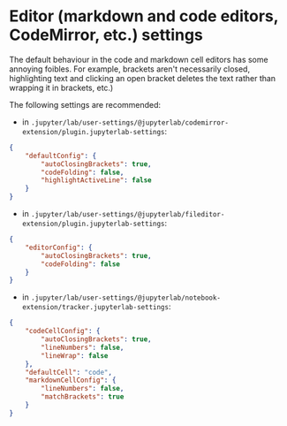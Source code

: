 # Editor (markdown and code editors, CodeMirror, etc.) settings

The default behaviour in the code and markdown cell editors has some annoying foibles. For example, brackets aren't necessarily closed, highlighting text and clicking an open bracket deletes the text rather than wrapping it in brackets, etc.)

The following settings are recommended:

- in `.jupyter/lab/user-settings/@jupyterlab/codemirror-extension/plugin.jupyterlab-settings`:

```json
{
    "defaultConfig": {
        "autoClosingBrackets": true,
        "codeFolding": false,
        "highlightActiveLine": false
    }
}
```

- in `.jupyter/lab/user-settings/@jupyterlab/fileditor-extension/plugin.jupyterlab-settings`:

```json
{
    "editorConfig": {
        "autoClosingBrackets": true,
        "codeFolding": false
    }
}
```

- in `.jupyter/lab/user-settings/@jupyterlab/notebook-extension/tracker.jupyterlab-settings`:

```json
{
    "codeCellConfig": {
        "autoClosingBrackets": true,
        "lineNumbers": false,
        "lineWrap": false
    },
    "defaultCell": "code",
    "markdownCellConfig": {
        "lineNumbers": false,
        "matchBrackets": true
    }
}
```
